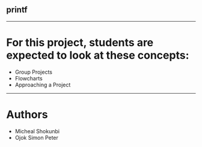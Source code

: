## printf

<hr>

# For this project, students are expected to look at these concepts:

* Group Projects
* Flowcharts
* Approaching a Project
<hr>

# Authors

* Micheal Shokunbi
* Ojok Simon Peter

